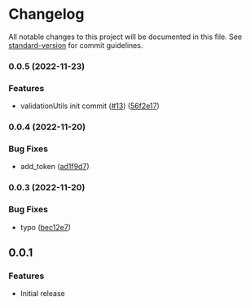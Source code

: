 # Changelog

All notable changes to this project will be documented in this file. See [standard-version](https://github.com/conventional-changelog/standard-version) for commit guidelines.

### 0.0.5 (2022-11-23)


### Features

* validationUtils init commit ([#13](https://github.com/cloudinary/playwright-automation-sdk/issues/13)) ([56f2e17](https://github.com/cloudinary/playwright-automation-sdk/commit/56f2e1732aa604497a7cf3c673d1606bbab39ee5))

### 0.0.4 (2022-11-20)


### Bug Fixes

* add_token ([ad1f9d7](https://github.com/cloudinary/playwright-automation-sdk/commit/ad1f9d71c13d90a782610abe956f639faddb368d))

### 0.0.3 (2022-11-20)


### Bug Fixes

* typo ([bec12e7](https://github.com/cloudinary/playwright-automation-sdk/commit/bec12e7d47b11fddf1929f81df42dc518888b4ad))

## 0.0.1

### Features

* Initial release
